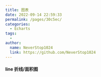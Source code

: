 ```yaml
---
title: 图表
date: 2022-09-14 22:59:33
permalink: /pages/30c5ec/
categories:
  - Echarts
tags:
  - 
author: 
  name: NeverStop1024
  link: https://github.com/NeverStop1024
---
```

#### line 折线/面积图
